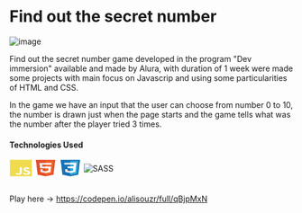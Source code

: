 # Find out the secret number

![image](https://user-images.githubusercontent.com/79667413/137001194-4054ecf3-affa-4139-8ac1-468c46ac5595.png)

Find out the secret number game developed in the program "Dev immersion" available and made by Alura, with duration of 1 week were made some projects with main focus on Javascrip and using some particularities of HTML and CSS.

In the game we have an input that the user can choose from number 0 to 10, the number is drawn just when the page starts and the game tells what was the number after the player tried 3 times.

<div style="display: inline_block">
  <h4>Technologies Used</h4>
  <img align="center" alt="JS" height="30" width="40" src="https://raw.githubusercontent.com/devicons/devicon/master/icons/javascript/javascript-plain.svg">
  <img align="center" alt="HTML" height="30" width="40" src="https://raw.githubusercontent.com/devicons/devicon/master/icons/html5/html5-original.svg">
  <img align="center" alt="CSS" height="30" width="40" src="https://raw.githubusercontent.com/devicons/devicon/master/icons/css3/css3-original.svg">
  <img align="center" alt="SASS" height="30" width="70" src="https://miro.medium.com/max/1400/1*FeiTcE7xAIKhNrRa-2_oiQ.png">
  </div>
  <br>

Play here -> https://codepen.io/alisouzr/full/qBjpMxN
